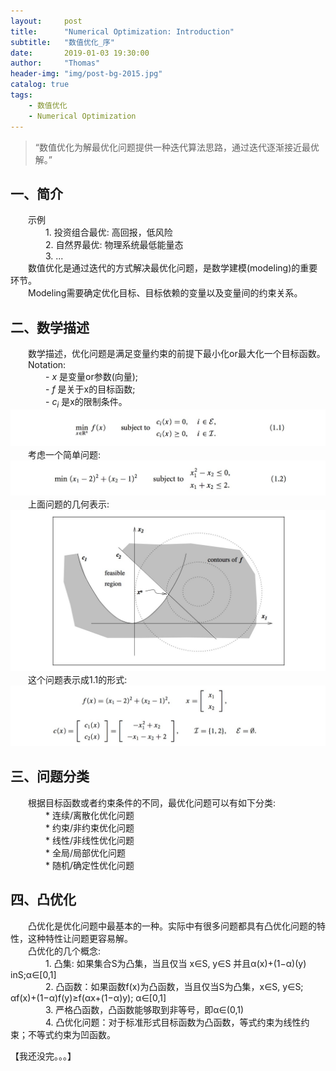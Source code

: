 ```yaml
---
layout:     post
title:      "Numerical Optimization: Introduction"
subtitle:   "数值优化_序"
date:       2019-01-03 19:30:00
author:     "Thomas"
header-img: "img/post-bg-2015.jpg"
catalog: true
tags:
    - 数值优化
    - Numerical Optimization
---
```


> “数值优化为解最优化问题提供一种迭代算法思路，通过迭代逐渐接近最优解。”


## 一、简介

&emsp;&emsp;示例<br>
&emsp;&emsp;&emsp;&emsp;1. 投资组合最优: 高回报，低风险<br>
&emsp;&emsp;&emsp;&emsp;2. 自然界最优: 物理系统最低能量态<br>
&emsp;&emsp;&emsp;&emsp;3. ...<br>
&emsp;&emsp;数值优化是通过迭代的方式解决最优化问题，是数学建模(modeling)的重要环节。<br>
&emsp;&emsp;Modeling需要确定优化目标、目标依赖的变量以及变量间的约束关系。<br>


## 二、数学描述
&emsp;&emsp;数学描述，优化问题是满足变量约束的前提下最小化or最大化一个目标函数。<br>
&emsp;&emsp;Notation:<br>
&emsp;&emsp;&emsp;&emsp;- <i>x</i> 是变量or参数(向量);<br>
&emsp;&emsp;&emsp;&emsp;- <i>f</i> 是关于x的目标函数;<br>
&emsp;&emsp;&emsp;&emsp;- <i>c<sub>i</sub></i> 是x的限制条件。<br>
![](/images/NumericalOptimization_2019-01-03-Introduction/1.1.png)<br>
&emsp;&emsp;考虑一个简单问题:<br>
![](/images/NumericalOptimization_2019-01-03-Introduction/1.2.png)<br>
&emsp;&emsp;上面问题的几何表示:<br>
![](/images/NumericalOptimization_2019-01-03-Introduction/1.2p.png)<br>
&emsp;&emsp;这个问题表示成1.1的形式:<br>
![](/images/NumericalOptimization_2019-01-03-Introduction/1.1a.png)<br>

## 三、问题分类
&emsp;&emsp;根据目标函数或者约束条件的不同，最优化问题可以有如下分类:<br>
&emsp;&emsp;&emsp;&emsp;* 连续/离散化优化问题<br>
&emsp;&emsp;&emsp;&emsp;* 约束/非约束优化问题<br>
&emsp;&emsp;&emsp;&emsp;* 线性/非线性优化问题<br>
&emsp;&emsp;&emsp;&emsp;* 全局/局部优化问题<br>
&emsp;&emsp;&emsp;&emsp;* 随机/确定性优化问题<br>

## 四、凸优化
&emsp;&emsp;凸优化是优化问题中最基本的一种。实际中有很多问题都具有凸优化问题的特性，这种特性让问题更容易解。<br>
&emsp;&emsp;凸优化的几个概念:<br>
&emsp;&emsp;&emsp;&emsp;1. 凸集: 如果集合S为凸集，当且仅当 x∈S, y∈S 并且α(x)+(1−α)(y) inS;α∈[0,1]<br>
&emsp;&emsp;&emsp;&emsp;2. 凸函数：如果函数f(x)为凸函数，当且仅当S为凸集，x∈S, y∈S; αf(x)+(1−α)f(y)≥f(αx+(1−α)y); α∈[0,1]<br>
&emsp;&emsp;&emsp;&emsp;3. 严格凸函数，凸函数能够取到非等号，即α∈(0,1)<br>
&emsp;&emsp;&emsp;&emsp;4. 凸优化问题：对于标准形式目标函数为凸函数，等式约束为线性约束；不等式约束为凹函数。<br>

【我还没完。。。】
